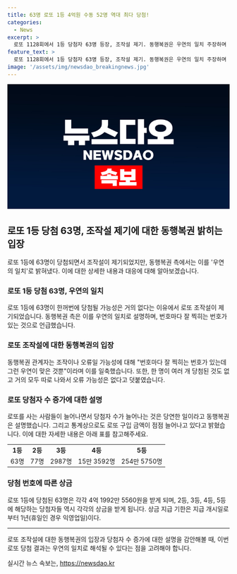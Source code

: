 ```yaml
---
title: 63명 로또 1등 4억원 수동 52명 역대 최다 당첨!
categories:
  - News
excerpt: >
  로또 1128회에서 1등 당첨자 63명 등장, 조작설 제기. 동행복권은 우연의 일치 주장하며 오류 아님 주장. 2등 77명, 3등 2987명, 4등 15만 3592명, 5등 254만 5750명 당첨. 당첨자 증가는 로또 구입 금액 증가와 관련. 기획재정부 복권위원회 연구결과도 당첨 번호 조작은 불가능하다. 요약문: 1128회 로또 1등 63명, 조작설 제기, 동행복권 우연의 일치 주장, 당첨자 수 증가는 구입금액 증가와 관련, 복권위 연구 결과 조작 불가능.
feature_text: >
  로또 1128회에서 1등 당첨자 63명 등장, 조작설 제기. 동행복권은 우연의 일치 주장하며 오류 아님 주장. 2등 77명, 3등 2987명, 4등 15만 3592명, 5등 254만 5750명 당첨. 당첨자 증가는 로또 구입 금액 증가와 관련. 기획재정부 복권위원회 연구결과도 당첨 번호 조작은 불가능하다. 요약문: 1128회 로또 1등 63명, 조작설 제기, 동행복권 우연의 일치 주장, 당첨자 수 증가는 구입금액 증가와 관련, 복권위 연구 결과 조작 불가능.
image: '/assets/img/newsdao_breakingnews.jpg'
---
```


<p><img src="/assets/img/newsdao_breakingnews.jpg" alt="bookingtag 속보" /></p>

<h2 data-ke-size="size26">로또 1등 당첨 63명, 조작설 제기에 대한 동행복권 밝히는 입장</h2>

<p data-ke-size="size16">로또 1등에 63명이 당첨되면서 조작설이 제기되었지만, 동행복권 측에서는 이를 '우연의 일치'로 밝혀냈다. 이에 대한 상세한 내용과 대응에 대해 알아보겠습니다.</p>

<h3>로또 1등 당첨 63명, 우연의 일치</h3>

<p data-ke-size="size16">로또 1등에 63명이 한꺼번에 당첨될 가능성은 거의 없다는 이유에서 로또 조작설이 제기되었습니다. 동행복권 측은 이를 우연의 일치로 설명하며, 번호마다 잘 찍히는 번호가 있는 것으로 언급했습니다.</p>

<h3>로또 조작설에 대한 동행복권의 입장</h3>

<p data-ke-size="size16">동행복권 관계자는 조작이나 오류일 가능성에 대해 "번호마다 잘 찍히는 번호가 있는데 그런 우연이 맞은 것뿐"이라며 이를 일축했습니다. 또한, 한 명이 여러 개 당첨된 것도 없고 거의 모두 따로 나와서 오류 가능성은 없다고 덧붙였습니다.</p>

<h3>로또 당첨자 수 증가에 대한 설명</h3>

<p data-ke-size="size16">로또를 사는 사람들이 늘어나면서 당첨자 수가 늘어나는 것은 당연한 일이라고 동행복권은 설명했습니다. 그리고 통계상으로도 로또 구입 금액이 점점 늘어나고 있다고 밝혔습니다. 이에 대한 자세한 내용은 아래 표를 참고해주세요.</p>

<table>
    <tr>
        <td style="text-align: center; height: 17px;"><b>1등</b></td>
        <td style="text-align: center; height: 17px;"><b>2등</b></td>
        <td style="text-align: center; height: 17px;"><b>3등</b></td>
        <td style="text-align: center; height: 17px;"><b>4등</b></td>
        <td style="text-align: center; height: 17px;"><b>5등</b></td>
    </tr>
    <tr>
        <td style="text-align: center; height: 17px;">63명</td>
        <td style="text-align: center; height: 17px;">77명</td>
        <td style="text-align: center; height: 17px;">2987명</td>
        <td style="text-align: center; height: 17px;">15만 3592명</td>
        <td style="text-align: center; height: 17px;">254만 5750명</td>
    </tr>
</table>

<h3>당첨 번호에 따른 상금</h3>

<p data-ke-size="size16">로또 1등에 당첨된 63명은 각각 4억 1992만 5560원을 받게 되며, 2등, 3등, 4등, 5등에 해당하는 당첨자들 역시 각각의 상금을 받게 됩니다. 상금 지급 기한은 지급 개시일로부터 1년(휴일인 경우 익영업일)이다.</p>

<hr>

<p data-ke-size="size16">로또 조작설에 대한 동행복권의 입장과 당첨자 수 증가에 대한 설명을 감안해볼 때, 이번 로또 당첨 결과는 우연의 일치로 해석될 수 있다는 점을 고려해야 합니다.</p>
실시간 뉴스 속보는, <a href="https://newsdao.kr" rel="dofollow">https://newsdao.kr</a>



